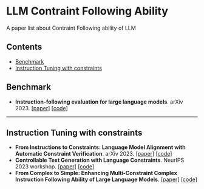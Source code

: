 # LLM Contraint Following Ability
A paper list about Contraint Following ability of LLM

## Contents

- [Benchmark](#benchmark)
- [Instruction Tuning with constraints](#instruction-tuning-with-constraints)

## Benchmark
- **Instruction-following evaluation for large language models**. arXiv 2023. [[paper]](https://arxiv.org/abs/2311.07911) [[code]](https://github.com/google-research/google-research/tree/master/instruction_following_eval)
---

## Instruction Tuning with constraints
- **From Instructions to Constraints: Language Model Alignment with Automatic Constraint Verification**. arXiv 2023. [[paper]](https://arxiv.org/abs/2403.06326) [[code]](https://arxiv.org/abs/2403.06326)
- **Controllable Text Generation with Language Constraints**. NeurIPS 2023 workshop. [[paper]](https://arxiv.org/abs/2212.10466) [[code]](https://arxiv.org/abs/2212.10466)
- **From Complex to Simple: Enhancing Multi-Constraint Complex Instruction Following Ability of Large Language Models**. [[paper]](https://arxiv.org/abs/2404.15846) [[code]](https://github.com/meowpass/FollowComplexInstruction)

